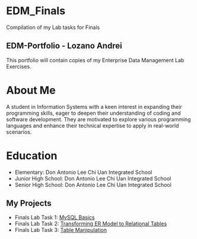# EDM_Finals
Compilation of my Lab tasks for Finals

## EDM-Portfolio - Lozano Andrei
This portfolio will contain copies of my Enterprise Data Management Lab Exercises. 
# About Me
A student in Information Systems with a keen interest in expanding their programming skills, eager to deepen their understanding of coding and software development. They are motivated to explore various programming languages and enhance their technical expertise to apply in real-world scenarios.
# Education
- Elementary: Don Antonio Lee Chi Uan Integrated School 
- Junior High School: Don Antonio Lee Chi Uan Integrated School
- Senior High School: Don Antonio Lee Chi Uan Integrated School
## My Projects
- Finals Lab Task 1: [MySQL Basics](FinalTask1.md)
- Finals Lab Task 2: [Transforming ER Model to Relational Tables](FinalTask2.md)
- Finals Lab Task 3: [Table Manipulation](FinalTask3.md)

